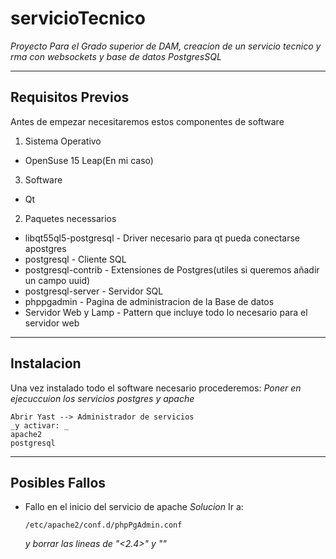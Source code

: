 # servicioTecnico
_Proyecto Para el Grado superior de DAM, creacion de un servicio tecnico y rma con websockets y base de datos PostgresSQL_

----------

## Requisitos Previos
Antes de empezar necesitaremos estos componentes de software
1. Sistema Operativo
 - OpenSuse 15 Leap(En mi caso)

3. Software
 - Qt

2. Paquetes necessarios
 - libqt55ql5-postgresql - Driver necesario para qt pueda conectarse apostgres
 - postgresql            - Cliente SQL
 - postgresql-contrib    - Extensiones de Postgres(utiles si queremos añadir un campo uuid)  
 - postgresql-server     - Servidor SQL
 - phppgadmin            - Pagina de administracion de la Base de datos 
 - Servidor Web y Lamp   - Pattern que incluye todo lo necesario para el servidor web

----------

## Instalacion
Una vez instalado todo el software necesario procederemos:
_Poner en ejecuccuion los servicios postgres y apache_
```
Abrir Yast --> Administrador de servicios
_y activar: _
apache2
postgresql
```
----------

## Posibles Fallos
- Fallo en el inicio del servicio de apache
  _Solucion_
    Ir a:
    ```
    /etc/apache2/conf.d/phpPgAdmin.conf
    ```
    _y borrar las lineas de "<2.4>" y "<ifVersion>"_
     
 